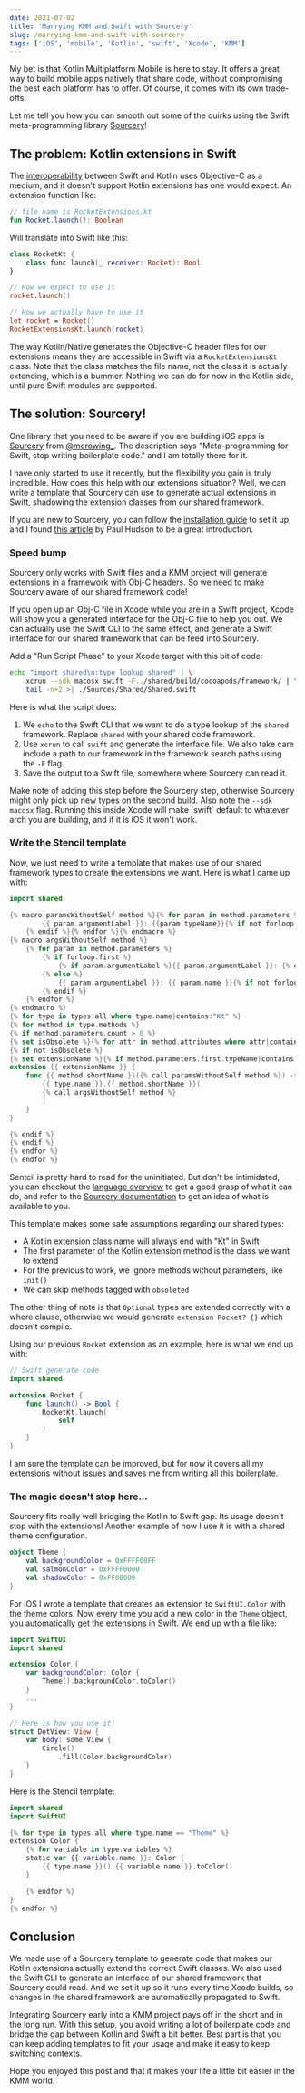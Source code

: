 ```yaml
---
date: 2021-07-02
title: 'Marrying KMM and Swift with Sourcery'
slug: /marrying-kmm-and-swift-with-sourcery
tags: ['iOS', 'mobile', 'Kotlin', 'swift', 'Xcode', 'KMM']
---
```


My bet is that Kotlin Multiplatform Mobile is here to stay. It offers a great way to build mobile apps natively that share code, without compromising the best each platform has to offer. Of course, it comes with its own trade-offs.

Let me tell you how you can smooth out some of the quirks using the Swift meta-programming library [Sourcery](https://github.com/krzysztofzablocki/Sourcery)!

## The problem: Kotlin extensions in Swift

The [interoperability](https://kotlinlang.org/docs/native-objc-interop.html) between Swift and Kotlin uses Objective-C as a medium, and it doesn't support Kotlin extensions has one would expect. An extension function like:

```kotlin
// file name is RocketExtensions.kt
fun Rocket.launch(): Boolean
```

Will translate into Swift like this:

```kotlin
class RocketKt {
	class func launch(_ receiver: Rocket): Bool
}

// How we expect to use it
rocket.launch()

// How we actually have to use it
let rocket = Rocket()
RocketExtensionsKt.launch(rocket)
```

The way Kotlin/Native generates the Objective-C header files for our extensions means they are accessible in Swift via a `RocketExtensionsKt` class. Note that the class matches the file name, not the class it is actually extending, which is a bummer. Nothing we can do for now in the Kotlin side, until pure Swift modules are supported.

## The solution: Sourcery!

One library that you need to be aware if you are building iOS apps is [Sourcery](https://github.com/krzysztofzablocki/Sourcery) from [@merowing\_](https://twitter.com/merowing_). The description says "Meta-programming for Swift, stop writing boilerplate code." and I am totally there for it.

I have only started to use it recently, but the flexibility you gain is truly incredible. How does this help with our extensions situation? Well, we can write a template that Sourcery can use to generate actual extensions in Swift, shadowing the extension classes from our shared framework.

<div class="blockquote info">
If you are new to Sourcery, you can follow the <a href="https://github.com/krzysztofzablocki/Sourcery#installation">installation guide</a> to set it up, and I found <a href="https://www.hackingwithswift.com/articles/85/introduction-to-sourcery">this article</a> by Paul Hudson to be a great introduction.
</div>

### Speed bump

Sourcery only works with Swift files and a KMM project will generate extensions in a framework with Obj-C headers. So we need to make Sourcery aware of our shared framework code!

If you open up an Obj-C file in Xcode while you are in a Swift project, Xcode will show you a generated interface for the Obj-C file to help you out. We can actually use the Swift CLI to the same effect, and generate a Swift interface for our shared framework that can be feed into Sourcery.

Add a "Run Script Phase" to your Xcode target with this bit of code:

```bash
echo "import shared\n:type lookup shared" | \
	xcrun --sdk macosx swift -F../shared/build/cocoapods/framework/ | \
	tail -n+2 >| ./Sources/Shared/Shared.swift
```

Here is what the script does:

1. We `echo` to the Swift CLI that we want to do a type lookup of the `shared` framework. Replace `shared` with your shared code framework.
2. Use `xcrun` to call `swift` and generate the interface file. We also take care include a path to our framework in the framework search paths using the `-F` flag.
3. Save the output to a Swift file, somewhere where Sourcery can read it.

<div class="blockquote alert">
Make note of adding this step before the Sourcery step, otherwise Sourcery might only pick up new types on the second build. Also note the <code class="language-text">--sdk macosx</code> flag. Running this inside Xcode will make `swift` default to whatever arch you are building, and if it is iOS it won't work.
</div>

### Write the Stencil template

Now, we just need to write a template that makes use of our shared framework types to create the extensions we want. Here is what I came up with:

```swift
import shared

{% macro paramsWithoutSelf method %}{% for param in method.parameters %}{% if forloop.first %}{% else %}
		{{ param.argumentLabel }}: {{param.typeName}}{% if not forloop.last %},{% endif%}
	{% endif %}{% endfor %}{% endmacro %}
{% macro argsWithoutSelf method %}
	{% for param in method.parameters %}
		{% if forloop.first %}
			{% if param.argumentLabel %}{{ param.argumentLabel }}: {% endif %}self{% if forloop.length > 1%},{% endif %}
		{% else %}
			{{ param.argumentLabel }}: {{ param.name }}{% if not forloop.last %},{% endif%}
		{% endif %}
	{% endfor %}
{% endmacro %}
{% for type in types.all where type.name|contains:"Kt" %}
{% for method in type.methods %}
{% if method.parameters.count > 0 %}
{% set isObsolete %}{% for attr in method.attributes where attr|contains:"available"%}{{attr}}{% endfor %}{% endset %}
{% if not isObsolete %}
{% set extensionName %}{% if method.parameters.first.typeName|contains:"?" %}Optional where Wrapped == {{ method.parameters.first.typeName|replace:"?","" }}{% else %}{{ method.parameters.first.typeName }}{% endif %}{% endset %}
extension {{ extensionName }} {
	func {{ method.shortName }}({% call paramsWithoutSelf method %}) -> {{ method.returnTypeName }} {
		{{ type.name }}.{{ method.shortName }}(
		{% call argsWithoutSelf method %}
		)
	}
}

{% endif %}
{% endif %}
{% endfor %}
{% endfor %}
```

<div class="blockquote info">
Sentcil is pretty hard to read for the uninitiated. But don't be intimidated, you can checkout the <a href="https://stencil.fuller.li/en/latest/templates.html#">language overview</a> to get a good grasp of what it can do, and refer to the <a href="https://cdn.rawgit.com/krzysztofzablocki/Sourcery/master/docs/writing-templates.html">Sourcery documentation</a> to get an idea of what is available to you.
</div>

This template makes some safe assumptions regarding our shared types:

- A Kotlin extension class name will always end with "Kt" in Swift
- The first parameter of the Kotlin extension method is the class we want to extend
- For the previous to work, we ignore methods without parameters, like `init()`
- We can skip methods tagged with `obsoleted`

The other thing of note is that `Optional` types are extended correctly with a where clause, otherwise we would generate `extension Rocket? {}` which doesn't compile.

Using our previous `Rocket` extension as an example, here is what we end up with:

```swift
// Swift generate code
import shared

extension Rocket {
	func launch() -> Bool {
		RocketKt.launch(
			self
		)
	}
}
```

I am sure the template can be improved, but for now it covers all my extensions without issues and saves me from writing all this boilerplate.

### The magic doesn't stop here...

Sourcery fits really well bridging the Kotlin to Swift gap. Its usage doesn't stop with the extensions! Another example of how I use it is with a shared theme configuration.

```kotlin
object Theme {
	val backgroundColor = 0xFFFF00FF
	val salmonColor = 0xFFFF0000
	val shadowColor = 0xFF00000
}
```

For iOS I wrote a template that creates an extension to `SwiftUI.Color` with the theme colors. Now every time you add a new color in the `Theme` object, you automatically get the extensions in Swift. We end up with a file like:

```swift
import SwiftUI
import shared

extension Color {
	var backgroundColor: Color {
		Theme().backgroundColor.toColor()
	}
	...
}

// Here is how you use it!
struct DotView: View {
	var body: some View {
		Circle()
			.fill(Color.backgroundColor)
	}
}
```

Here is the Stencil template:

```kotlin
import shared
import SwiftUI

{% for type in types.all where type.name == "Theme" %}
extension Color {
	{% for variable in type.variables %}
	static var {{ variable.name }}: Color {
		{{ type.name }}().{{ variable.name }}.toColor()
	}

	{% endfor %}
}
{% endfor %}
```

## Conclusion

We made use of a Sourcery template to generate code that makes our Kotlin extensions actually extend the correct Swift classes. We also used the Swift CLI to generate an interface of our shared framework that Sourcery could read. And we set it up so it runs every time Xcode builds, so changes in the shared framework are automatically propagated to Swift.

Integrating Sourcery early into a KMM project pays off in the short and in the long run. With this setup, you avoid writing a lot of boilerplate code and bridge the gap between Kotlin and Swift a bit better. Best part is that you can keep adding templates to fit your usage and make it easy to keep switching contexts.

Hope you enjoyed this post and that it makes your life a little bit easier in the KMM world.
